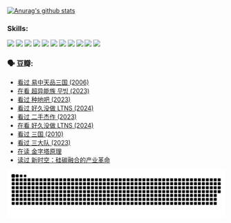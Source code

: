 
[![Anurag's github stats](https://github-readme-stats.vercel.app/api?username=w940853815)](https://github.com/anuraghazra/github-readme-stats)

### Skills:

<code><img height="32" src="https://cdn.jsdelivr.net/npm/simple-icons@v5/icons/python.svg"></code>
<code><img height="32" src="https://cdn.jsdelivr.net/npm/simple-icons@v5/icons/javascript.svg"></code>
<code><img height="32" src="https://cdn.jsdelivr.net/npm/simple-icons@v5/icons/django.svg"></code>
<code><img height="32" src="https://cdn.jsdelivr.net/npm/simple-icons@v5/icons/flask.svg"></code>
<code><img height="32" src="https://cdn.jsdelivr.net/npm/simple-icons@v5/icons/vuetify.svg"></code>
<code><img height="32" src="https://cdn.jsdelivr.net/npm/simple-icons@v5/icons/git.svg"></code>
<code><img height="32" src="https://cdn.jsdelivr.net/npm/simple-icons@v5/icons/docker.svg"></code>
<code><img height="32" src="https://cdn.jsdelivr.net/npm/simple-icons@v5/icons/postgresql.svg"></code>
<code><img height="32" src="https://cdn.jsdelivr.net/npm/simple-icons@v5/icons/elasticsearch.svg"></code>
<code><img height="32" src="https://cdn.jsdelivr.net/npm/simple-icons@v5/icons/macos.svg"></code>
<code><img height="32" src="https://cdn.jsdelivr.net/npm/simple-icons@v5/icons/linux.svg"></code>

### 🗣 豆瓣:

<!-- DOUBAN-ACTIVITIES:START -->
- [看过 易中天品三国‎ (2006)](https://www.douban.com/people/136069238/status/4529910812/?_i=08899073)
- [在看 超异能族 무빙‎ (2023)](https://www.douban.com/people/136069238/status/4527291077/?_i=08899073)
- [看过 种地吧‎ (2023)](https://www.douban.com/people/136069238/status/4527289637/?_i=08899073)
- [看过 好久没做 LTNS‎ (2024)](https://www.douban.com/people/136069238/status/4527289515/?_i=08899073)
- [看过 二手杰作‎ (2023)](https://www.douban.com/people/136069238/status/4522502716/?_i=08899073)
- [在看 好久没做 LTNS‎ (2024)](https://www.douban.com/people/136069238/status/4521969883/?_i=08899073)
- [看过 三国‎ (2010)](https://www.douban.com/people/136069238/status/4521634661/?_i=08899073)
- [看过 三大队‎ (2023)](https://www.douban.com/people/136069238/status/4510323325/?_i=08899073)
- [在读 金字塔原理](https://www.douban.com/people/136069238/status/4507497587/?_i=08899073)
- [读过 新时空：硅碳融合的产业革命](https://www.douban.com/people/136069238/status/4506659177/?_i=08899073)
<!-- DOUBAN-ACTIVITIES:END -->


![Snake animation](https://raw.githubusercontent.com/w940853815/w940853815/output/github-contribution-grid-snake.svg)

<!--
**w940853815/w940853815** is a ✨ _special_ ✨ repository because its `README.md` (this file) appears on your GitHub profile.

Here are some ideas to get you started:

- 🔭 I’m currently working on ...
- 🌱 I’m currently learning ...
- 👯 I’m looking to collaborate on ...
- 🤔 I’m looking for help with ...
- 💬 Ask me about ...
- 📫 How to reach me: ...
- 😄 Pronouns: ...
- ⚡ Fun fact: ...
-->
